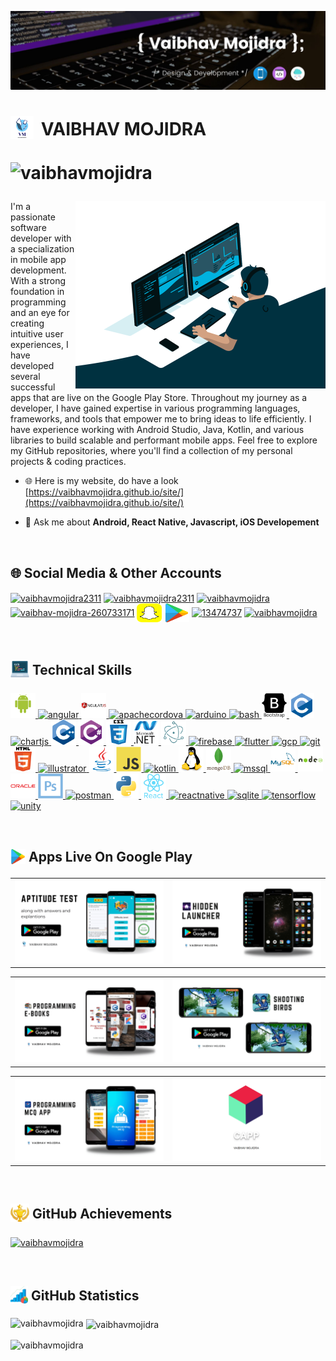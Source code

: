 <meta name="viewport" content="width=device-width, initial-scale=1.0, minimum-scale=1.0">

[![Vaibhav Mojidra Software Developer](https://raw.githubusercontent.com/VaibhavMojidra/VaibhavMojidra/master/images/VaibhavMojidraBanner.jpeg)](https://vaibhavmojidra.github.io/site/)



# <img align="center" src="https://raw.githubusercontent.com/VaibhavMojidra/VaibhavMojidra/master/images/VaibhavMojidra.png" alt="Vaibhav Mojidra" height="37" width="37" style="margin-bottom:9px;margin-right:5px" /> VAIBHAV MOJIDRA <p align="left"> <img src="https://komarev.com/ghpvc/?username=vaibhavmojidra&label=Profile%20views&color=0e75b6&style=flat" alt="vaibhavmojidra" /> </p>

<img align="right" alt="Vaibhav Mojidra Coding" width="400" src="https://raw.githubusercontent.com/VaibhavMojidra/VaibhavMojidra/master/images/VaibhavMojidraCoding.gif"></img>


<p align="left">I'm a passionate software developer with a specialization in mobile app development. With a strong foundation in programming and an eye for creating intuitive user experiences, I have developed several successful apps that are live on the Google Play Store. Throughout my journey as a developer, I have gained expertise in various programming languages, frameworks, and tools that empower me to bring ideas to life efficiently. I have experience working with Android Studio, Java, Kotlin, and various libraries to build scalable and performant mobile apps. Feel free to explore my GitHub repositories, where you'll find a collection of my personal projects & coding practices.</p>


- 🌐 Here is my website, do have a look [https://vaibhavmojidra.github.io/site/](https://vaibhavmojidra.github.io/site/)

- 💬 Ask me about **Android, React Native, Javascript, iOS Developement**
  
<br>


## 🌐 Social Media & Other Accounts

<p align="left">
  
<a href="https://instagram.com/vaibhavmojidra2311" target="blank"><img align="center" src="https://raw.githubusercontent.com/rahuldkjain/github-profile-readme-generator/master/src/images/icons/Social/instagram.svg" alt="vaibhavmojidra2311" height="30" width="40" /></a>
<a href="https://fb.com/vaibhavmojidra2311" target="blank"><img align="center" src="https://raw.githubusercontent.com/rahuldkjain/github-profile-readme-generator/master/src/images/icons/Social/facebook.svg" alt="vaibhavmojidra2311" height="30" width="40" /></a>
<a href="https://twitter.com/vaibhavmojidra" target="blank"><img align="center" src="https://raw.githubusercontent.com/rahuldkjain/github-profile-readme-generator/master/src/images/icons/Social/twitter.svg" alt="vaibhavmojidra" height="30" width="40" /></a>
<a href="https://linkedin.com/in/vaibhav-mojidra-260733171" target="blank"><img align="center" src="https://raw.githubusercontent.com/rahuldkjain/github-profile-readme-generator/master/src/images/icons/Social/linked-in-alt.svg" alt="vaibhav-mojidra-260733171" height="30" width="40" /></a>
<a href="https://www.snapchat.com/add/vaibhavmojidra" target="blank"><img align="center" src="https://raw.githubusercontent.com/VaibhavMojidra/VaibhavMojidra/master/images/snapchat.svg" alt="vaibhavmojidra" height="30" width="40" /></a>
<a href="https://play.google.com/store/apps/dev?id=5230170147318032032" target="_blank"><img align="center" src="https://raw.githubusercontent.com/VaibhavMojidra/VaibhavMojidra/master/images/playstore.svg" alt="vaibhavmojidra" height="30" width="40" /></a>
<a href="https://stackoverflow.com/users/13474737" target="blank"><img align="center" src="https://raw.githubusercontent.com/rahuldkjain/github-profile-readme-generator/master/src/images/icons/Social/stack-overflow.svg" alt="13474737" height="30" width="40" /></a>
<a href="https://www.youtube.com/channel/UCqDyWIOj8Rl1Xg7NwYy3A-g" target="blank"><img align="center" src="https://raw.githubusercontent.com/rahuldkjain/github-profile-readme-generator/master/src/images/icons/Social/youtube.svg" alt="vaibhavmojidra" height="30" width="40" /></a>

</p>

<br>

## <img align="center" src="https://raw.githubusercontent.com/VaibhavMojidra/VaibhavMojidra/master/images/skills.png" alt="vaibhavmojidra" height="30" width="30" style="margin-bottom:6px" /> Technical Skills

<p align="left"> <a href="https://developer.android.com" target="_blank" rel="noreferrer"> <img src="https://raw.githubusercontent.com/devicons/devicon/master/icons/android/android-original-wordmark.svg" alt="android" width="40" height="40"/> </a> <a href="https://angular.io" target="_blank" rel="noreferrer"> <img src="https://angular.io/assets/images/logos/angular/angular.svg" alt="angular" width="40" height="40"/> </a> <a href="https://angular.io" target="_blank" rel="noreferrer"> <img src="https://raw.githubusercontent.com/devicons/devicon/master/icons/angularjs/angularjs-original-wordmark.svg" alt="angularjs" width="40" height="40"/> </a> <a href="https://cordova.apache.org/" target="_blank" rel="noreferrer"> <img src="https://www.vectorlogo.zone/logos/apache_cordova/apache_cordova-icon.svg" alt="apachecordova" width="40" height="40"/> </a> <a href="https://www.arduino.cc/" target="_blank" rel="noreferrer"> <img src="https://cdn.worldvectorlogo.com/logos/arduino-1.svg" alt="arduino" width="40" height="40"/> </a> <a href="https://www.gnu.org/software/bash/" target="_blank" rel="noreferrer"> <img src="https://www.vectorlogo.zone/logos/gnu_bash/gnu_bash-icon.svg" alt="bash" width="40" height="40"/> </a> <a href="https://getbootstrap.com" target="_blank" rel="noreferrer"> <img src="https://raw.githubusercontent.com/devicons/devicon/master/icons/bootstrap/bootstrap-plain-wordmark.svg" alt="bootstrap" width="40" height="40"/> </a> <a href="https://www.cprogramming.com/" target="_blank" rel="noreferrer"> <img src="https://raw.githubusercontent.com/devicons/devicon/master/icons/c/c-original.svg" alt="c" width="40" height="40"/> </a> <a href="https://www.chartjs.org" target="_blank" rel="noreferrer"> <img src="https://www.chartjs.org/media/logo-title.svg" alt="chartjs" width="40" height="40"/> </a> <a href="https://www.w3schools.com/cpp/" target="_blank" rel="noreferrer"> <img src="https://raw.githubusercontent.com/devicons/devicon/master/icons/cplusplus/cplusplus-original.svg" alt="cplusplus" width="40" height="40"/> </a> <a href="https://www.w3schools.com/cs/" target="_blank" rel="noreferrer"> <img src="https://raw.githubusercontent.com/devicons/devicon/master/icons/csharp/csharp-original.svg" alt="csharp" width="40" height="40"/> </a> <a href="https://www.w3schools.com/css/" target="_blank" rel="noreferrer"> <img src="https://raw.githubusercontent.com/devicons/devicon/master/icons/css3/css3-original-wordmark.svg" alt="css3" width="40" height="40"/> </a> <a href="https://dotnet.microsoft.com/" target="_blank" rel="noreferrer"> <img src="https://raw.githubusercontent.com/devicons/devicon/master/icons/dot-net/dot-net-original-wordmark.svg" alt="dotnet" width="40" height="40"/> </a> <a href="https://www.electronjs.org" target="_blank" rel="noreferrer"> <img src="https://raw.githubusercontent.com/devicons/devicon/master/icons/electron/electron-original.svg" alt="electron" width="40" height="40"/> </a> <a href="https://firebase.google.com/" target="_blank" rel="noreferrer"> <img src="https://www.vectorlogo.zone/logos/firebase/firebase-icon.svg" alt="firebase" width="40" height="40"/> </a> <a href="https://flutter.dev" target="_blank" rel="noreferrer"> <img src="https://www.vectorlogo.zone/logos/flutterio/flutterio-icon.svg" alt="flutter" width="40" height="40"/> </a> <a href="https://cloud.google.com" target="_blank" rel="noreferrer"> <img src="https://www.vectorlogo.zone/logos/google_cloud/google_cloud-icon.svg" alt="gcp" width="40" height="40"/> </a> <a href="https://git-scm.com/" target="_blank" rel="noreferrer"> <img src="https://www.vectorlogo.zone/logos/git-scm/git-scm-icon.svg" alt="git" width="40" height="40"/> </a> <a href="https://www.w3.org/html/" target="_blank" rel="noreferrer"> <img src="https://raw.githubusercontent.com/devicons/devicon/master/icons/html5/html5-original-wordmark.svg" alt="html5" width="40" height="40"/> </a> <a href="https://www.adobe.com/in/products/illustrator.html" target="_blank" rel="noreferrer"> <img src="https://www.vectorlogo.zone/logos/adobe_illustrator/adobe_illustrator-icon.svg" alt="illustrator" width="40" height="40"/> </a> <a href="https://www.java.com" target="_blank" rel="noreferrer"> <img src="https://raw.githubusercontent.com/devicons/devicon/master/icons/java/java-original.svg" alt="java" width="40" height="40"/> </a> <a href="https://developer.mozilla.org/en-US/docs/Web/JavaScript" target="_blank" rel="noreferrer"> <img src="https://raw.githubusercontent.com/devicons/devicon/master/icons/javascript/javascript-original.svg" alt="javascript" width="40" height="40"/> </a> <a href="https://kotlinlang.org" target="_blank" rel="noreferrer"> <img src="https://www.vectorlogo.zone/logos/kotlinlang/kotlinlang-icon.svg" alt="kotlin" width="40" height="40"/> </a> <a href="https://www.linux.org/" target="_blank" rel="noreferrer"> <img src="https://raw.githubusercontent.com/devicons/devicon/master/icons/linux/linux-original.svg" alt="linux" width="40" height="40"/> </a> <a href="https://www.mongodb.com/" target="_blank" rel="noreferrer"> <img src="https://raw.githubusercontent.com/devicons/devicon/master/icons/mongodb/mongodb-original-wordmark.svg" alt="mongodb" width="40" height="40"/> </a> <a href="https://www.microsoft.com/en-us/sql-server" target="_blank" rel="noreferrer"> <img src="https://www.svgrepo.com/show/303229/microsoft-sql-server-logo.svg" alt="mssql" width="40" height="40"/> </a> <a href="https://www.mysql.com/" target="_blank" rel="noreferrer"> <img src="https://raw.githubusercontent.com/devicons/devicon/master/icons/mysql/mysql-original-wordmark.svg" alt="mysql" width="40" height="40"/> </a> <a href="https://nodejs.org" target="_blank" rel="noreferrer"> <img src="https://raw.githubusercontent.com/devicons/devicon/master/icons/nodejs/nodejs-original-wordmark.svg" alt="nodejs" width="40" height="40"/> </a> <a href="https://www.oracle.com/" target="_blank" rel="noreferrer"> <img src="https://raw.githubusercontent.com/devicons/devicon/master/icons/oracle/oracle-original.svg" alt="oracle" width="40" height="40"/> </a> <a href="https://www.photoshop.com/en" target="_blank" rel="noreferrer"> <img src="https://raw.githubusercontent.com/devicons/devicon/master/icons/photoshop/photoshop-line.svg" alt="photoshop" width="40" height="40"/> </a> <a href="https://postman.com" target="_blank" rel="noreferrer"> <img src="https://www.vectorlogo.zone/logos/getpostman/getpostman-icon.svg" alt="postman" width="40" height="40"/> </a> <a href="https://www.python.org" target="_blank" rel="noreferrer"> <img src="https://raw.githubusercontent.com/devicons/devicon/master/icons/python/python-original.svg" alt="python" width="40" height="40"/> </a> <a href="https://reactjs.org/" target="_blank" rel="noreferrer"> <img src="https://raw.githubusercontent.com/devicons/devicon/master/icons/react/react-original-wordmark.svg" alt="react" width="40" height="40"/> </a> <a href="https://reactnative.dev/" target="_blank" rel="noreferrer"> <img src="https://reactnative.dev/img/header_logo.svg" alt="reactnative" width="40" height="40"/> </a> <a href="https://www.sqlite.org/" target="_blank" rel="noreferrer"> <img src="https://www.vectorlogo.zone/logos/sqlite/sqlite-icon.svg" alt="sqlite" width="40" height="40"/> </a> <a href="https://www.tensorflow.org" target="_blank" rel="noreferrer"> <img src="https://www.vectorlogo.zone/logos/tensorflow/tensorflow-icon.svg" alt="tensorflow" width="40" height="40"/> </a> <a href="https://unity.com/" target="_blank" rel="noreferrer"> <img src="https://www.vectorlogo.zone/logos/unity3d/unity3d-icon.svg" alt="unity" width="40" height="40"/> </a> </p>

<br>

## <img align="center" src="https://raw.githubusercontent.com/VaibhavMojidra/VaibhavMojidra/master/images/playstore.svg" alt="vaibhavmojidra2311" height="24" width="24" style="margin-bottom:5px" /> Apps Live On Google Play

<table><tr><td><a href="https://play.google.com/store/apps/details?id=com.vaibhavmojidra.aptitudetestapp" target="_blank"><img src="https://raw.githubusercontent.com/VaibhavMojidra/VaibhavMojidra/master/images/aptitude_test.gif" alt="Aptitude Test"></a></td>
<td><a href="https://play.google.com/store/apps/details?id=com.vaibhavmojidra.hiddenlauncher" target="_blank"><img src="https://raw.githubusercontent.com/VaibhavMojidra/VaibhavMojidra/master/images/hidden_launcher.gif" alt="Hidden Launcher"></a></td></tr>
</table>
<table><tr><td><a href="https://play.google.com/store/apps/details?id=com.vaibhavmojidra.programmingebooks" target="_blank"><img src="https://raw.githubusercontent.com/VaibhavMojidra/VaibhavMojidra/master/images/programming_ebook.gif" alt="Programming eBooks"></a></td>
<td><a href="https://play.google.com/store/apps/details?id=com.vaibhavmojidra.shootingbirds" target="_blank"><img src="https://raw.githubusercontent.com/VaibhavMojidra/VaibhavMojidra/master/images/shooting_birds.gif" alt="Shooting Birds"></a></td></tr></table>
<table><tr><td><a href="https://play.google.com/store/apps/details?id=com.vaibhavmojidra.programmingmcqapp" target="_blank"><img src="https://raw.githubusercontent.com/VaibhavMojidra/VaibhavMojidra/master/images/programming_mcq.gif" alt="Programming MCQ"></a></td>
<td><a href="https://play.google.com/store/apps/details?id=com.cordova.vaibhavcapp" target="_blank"><img src="https://raw.githubusercontent.com/VaibhavMojidra/VaibhavMojidra/master/images/capp.gif" alt="CAPP"></a></td></tr></table>

<br>

## <img align="center" src="https://raw.githubusercontent.com/VaibhavMojidra/VaibhavMojidra/master/images/achievementsIcon.png" alt="vaibhavmojidra" height="30" width="30" style="margin-bottom:7px" /> GitHub Achievements

<p align="left"> <a href="https://github.com/ryo-ma/github-profile-trophy"><img src="https://github-profile-trophy.vercel.app/?username=vaibhavmojidra&row=2&rank=S,SSS,SS,AAA,AA,A,B,SECRET&margin-w=15&margin-h=15" alt="vaibhavmojidra" /></a> </p>

<br>

## <img align="center" src="https://raw.githubusercontent.com/VaibhavMojidra/VaibhavMojidra/master/images/statsIcon.png" alt="vaibhavmojidra" height="28" width="28" style="margin-bottom:6px" /> GitHub Statistics



<p><img align="left" src="https://github-readme-stats.vercel.app/api/top-langs?username=vaibhavmojidra&show_icons=true&locale=en&langs_count=10&hide_progress=true" alt="vaibhavmojidra" /></p>

<p>&nbsp;<img align="center" src="https://github-readme-stats.vercel.app/api?username=vaibhavmojidra&show_icons=true&locale=en" alt="vaibhavmojidra" /></p>

<p><img align="center" src="https://github-readme-streak-stats.herokuapp.com/?user=vaibhavmojidra&" alt="vaibhavmojidra" /></p>

